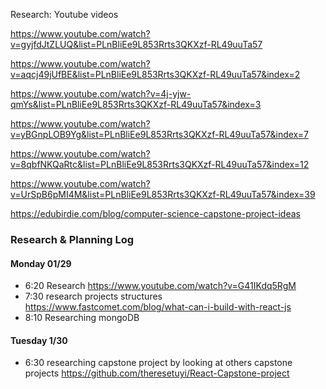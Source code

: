 

Research: Youtube videos

https://www.youtube.com/watch?v=gyjfdJtZLUQ&list=PLnBliEe9L853Rrts3QKXzf-RL49uuTa57

https://www.youtube.com/watch?v=aqcj49jUfBE&list=PLnBliEe9L853Rrts3QKXzf-RL49uuTa57&index=2

https://www.youtube.com/watch?v=4j-yjw-qmYs&list=PLnBliEe9L853Rrts3QKXzf-RL49uuTa57&index=3

https://www.youtube.com/watch?v=yBGnpLOB9Yg&list=PLnBliEe9L853Rrts3QKXzf-RL49uuTa57&index=7

https://www.youtube.com/watch?v=8qbfNKQaRtc&list=PLnBliEe9L853Rrts3QKXzf-RL49uuTa57&index=12

https://www.youtube.com/watch?v=UrSpB6pMI4M&list=PLnBliEe9L853Rrts3QKXzf-RL49uuTa57&index=39

https://edubirdie.com/blog/computer-science-capstone-project-ideas

### Research & Planning Log

#### Monday 01/29

* 6:20 Research https://www.youtube.com/watch?v=G41IKdq5RgM
* 7:30 research projects structures https://www.fastcomet.com/blog/what-can-i-build-with-react-js
* 8:10 Researching mongoDB

#### Tuesday 1/30

* 6:30 researching capstone project by looking at others capstone projects https://github.com/theresetuyi/React-Capstone-project







